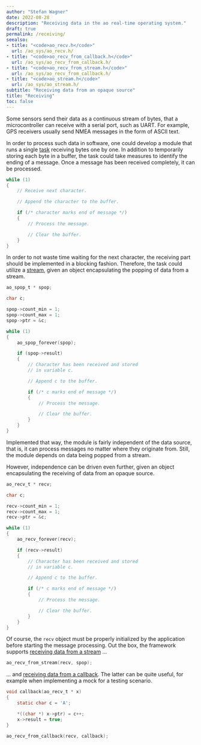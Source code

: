 ```yaml
---
author: "Stefan Wagner"
date: 2022-08-28
description: "Receiving data in the ao real-time operating system."
draft: true
permalink: /receiving/
seealso:
- title: "<code>ao_recv.h</code>"
  url: /ao_sys/ao_recv.h/
- title: "<code>ao_recv_from_callback.h</code>"
  url: /ao_sys/ao_recv_from_callback.h/
- title: "<code>ao_recv_from_stream.h</code>"
  url: /ao_sys/ao_recv_from_callback.h/
- title: "<code>ao_stream.h</code>"
  url: /ao_sys/ao_stream.h/
subtitle: "Receiving data from an opaque source"
title: "Receiving"
toc: false
---
```


Some sensors send their data as a continuous stream of bytes, that a microcontroller can receive with a serial port, such as UART. For example, GPS receivers usually send NMEA messages in the form of ASCII text.

In order to process such data in software, one could develop a module that runs a single [task](tasks.md) receiving bytes one by one. In addition to temporarily storing each byte in a buffer, the task could take measures to identify the ending of a message. Once a message has been received completely, it can be processed.

```c
while (1)
{
    // Receive next character.

    // Append the character to the buffer.

    if (/* character marks end of message */)
    {
        // Process the message.

        // Clear the buffer.
    }
}
```

In order to not waste time waiting for the next character, the receiving part should be implemented in a blocking fashion. Therefore, the task could utilize a [stream](src/ao_sys/ao_stream.h.md), given an object encapsulating the popping of data from a stream.

```c
ao_spop_t * spop;
```

```c
char c;

spop->count_min = 1;
spop->count_max = 1;
spop->ptr = &c;

while (1)
{
    ao_spop_forever(spop);

    if (spop->result)
    {
        // Character has been received and stored
        // in variable c.

        // Append c to the buffer.

        if (/* c marks end of message */)
        {
            // Process the message.

            // Clear the buffer.
        }
    }
}
```

Implemented that way, the module is fairly independent of the data source, that is, it can process messages no matter where they originate from. Still, the module depends on data being popped from a stream.

However, independence can be driven even further, given an object encapsulating the receiving of data from an opaque source.

```c
ao_recv_t * recv;
```

```c
char c;

recv->count_min = 1;
recv->count_max = 1;
recv->ptr = &c;

while (1)
{
    ao_recv_forever(recv);

    if (recv->result)
    {
        // Character has been received and stored
        // in variable c.

        // Append c to the buffer.

        if (/* c marks end of message */)
        {
            // Process the message.

            // Clear the buffer.
        }
    }
}
```

Of course, the `recv` object must be properly initialized by the application before starting the message processing. Out the box, the framework supports [receiving data from a stream](src/ao_sys/ao_recv_from_stream.h.md) ...

```c
ao_recv_from_stream(recv, spop);
```

... and [receiving data from a callback](src/ao_sys/ao_recv_from_callback.h.md). The latter can be quite useful, for example when implementing a mock for a testing scenario.

```c
void callback(ao_recv_t * x)
{
    static char c = 'A';

    *((char *) x->ptr) = c++;
    x->result = true;
}
```

```c
ao_recv_from_callback(recv, callback);
```
